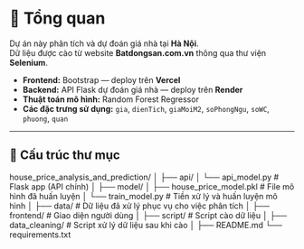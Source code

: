 # 🚀 Tổng quan

Dự án này phân tích và dự đoán giá nhà tại **Hà Nội**.  
Dữ liệu được cào từ website **Batdongsan.com.vn** thông qua thư viện **Selenium**.

- **Frontend:** Bootstrap — deploy trên **Vercel**  
- **Backend:** API Flask dự đoán giá nhà — deploy trên **Render**  
- **Thuật toán mô hình:** Random Forest Regressor  
- **Các đặc trưng sử dụng:** `gia`, `dienTich`, `giaMoiM2`, `soPhongNgu`, `soWC`, `phuong`, `quan`

---

## 📁 Cấu trúc thư mục
house_price_analysis_and_prediction/
│
├── api/
│ └── api_model.py # Flask app (API chính)
│
├── model/
│ ├── house_price_model.pkl # File mô hình đã huấn luyện
│ └── train_model.py # Tiền xử lý và huấn luyện mô hình
│
├── data/ # Dữ liệu đã xử lý phục vụ cho việc phân tích
│
├── frontend/ # Giao diện người dùng
│
├── script/ # Script cào dữ liệu
│
├── data_cleaning/ # Script xử lý dữ liệu sau khi cào
│
├── README.md
└── requirements.txt

